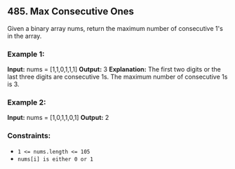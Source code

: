 ## 485. Max Consecutive Ones

Given a binary array nums, return the maximum number of consecutive 1's in the array.

### Example 1:

**Input:** nums = [1,1,0,1,1,1]
**Output:** 3
**Explanation:** The first two digits or the last three digits are consecutive 1s. 
The maximum number of consecutive 1s is 3.

### Example 2:

**Input:** nums = [1,0,1,1,0,1]
**Output:** 2


### Constraints:

- `1 <= nums.length <= 105`
- `nums[i] is either 0 or 1`
